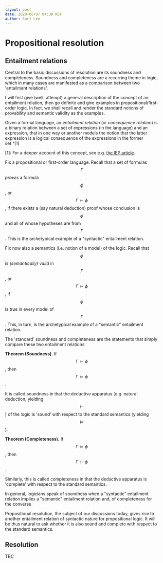 ```yaml
---
layout: post
date: 2020-06-07 04:30 KST
author: Sori Lee
---
```


# Propositional resolution

## Entailment relations

Central to the basic discussions of resolution are its soundness and completeness. Soundness and completeness are a recurring theme in logic, which in many cases are manifested as a comparison between two 'entailment relations'.

I will first give (well, attempt) a general description of the concept of an entailment relation, then go definite and give examples in propositional/first-order logic. In fact, we shall recall and render the standard notions of provability and semantic validity as the examples.

Given a formal language, an *entailment relation* (or *consequence relation*) is a binary relation between a set of expressions (in the language) and an expression, that in one way or another models the notion that the latter expression is a logical consequence of the expressions in the former set.^[1]

[1]: For a deeper account of this concept, see e.g. [the IEP article](https://www.iep.utm.edu/logcon/).

Fix a propositional or first-order language. Recall that a set of formulas $$\Gamma$$ *proves* a formula $$\phi$$, or $$\Gamma \vdash \phi$$, if there exists a (say natural deduction) proof whose conclusion is $$\phi$$ and all of whose hypotheses are from $$\Gamma$$. This is the archetypical example of a "syntactic" entailment relation.

Fix now also a semantics (i.e. notion of a model) of the logic. Recall that $$\phi$$ is *(semantically) valid* in $$\Gamma$$, or $$\Gamma \models \phi$$, if $$\phi$$ is true in every model of $$\Gamma$$. This, in turn, is the archetypical example of a "semantic" entailment relation.

The 'standard' soundness and completeness are the statements that simply compare these two entailment relations:

**Theorem (Soundness).** If $$\Gamma \vdash \phi$$, then $$\Gamma \models \phi$$.

It is called soundness in that the deductive apparatus (e.g. natural deduction, yielding $$\vdash$$) of the logic is 'sound' with respect to the standard semantics (yielding $$\models$$).

**Theorem (Completeness).** If $$\Gamma \models \phi$$, then $$\Gamma \vdash \phi$$.

Similarly, this is called completeness in that the deductive apparatus is 'complete' with respect to the standard semantics.

In general, logicians speak of soundness when a "syntactic" entailment relation implies a "semantic" entailment relation and, of completeness for the converse.

Propositional resolution, the subject of our discussions today, gives rise to another entailment relation of syntactic nature for propositional logic. It will be thus natural to ask whether it is also sound and complete with respect to the standard semantics.

## Resolution

TBC
